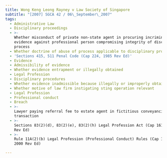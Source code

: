 ```yaml
---
title: Wong Keng Leong Rayney v Law Society of Singapore
subtitle: "[2007] SGCA 42 / 06\_September\_2007"
tags:
  - Administrative Law
  - Disciplinary proceedings
  - >-
    Whether misconduct of private non-state agent in procuring incriminating
    evidence against professional person compromising integrity of disciplinary
    process
  - Whether doctrine of abuse of process applicable to disciplinary proceedings
  - 'Sections 415, 511 Penal Code (Cap 224, 1985 Rev Ed)'
  - Evidence
  - Admissibility of evidence
  - Whether evidence entrapment or illegally obtained
  - Legal Profession
  - Disciplinary procedures
  - Whether evidence inadmissible because illegally or improperly obtained
  - Whether motive of law firm instigating sting operation relevant
  - Legal Profession
  - Professional conduct
  - Breach
  - >-
    Lawyer paying referral fee to estate agent in fictitious conveyancing
    transaction
  - >-
    Sections 83(2)(d), 83(2)(e), 83(2)(h) Legal Profession Act (Cap 161, 2001
    Rev Ed)
  - >-
    Rule 11A(2)(b) Legal Profession (Professional Conduct) Rules (Cap 161, R 1,
    2000 Rev Ed)

---
```


